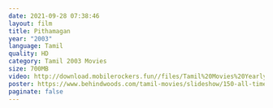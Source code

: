 ```yaml
---
date: 2021-09-28 07:38:46
layout: film
title: Pithamagan
year: "2003"
language: Tamil
quality: HD
category: Tamil 2003 Movies
size: 700MB
video: http://download.mobilerockers.fun//files/Tamil%20Movies%20Yearly%20Collections/Tamil%202003%20Collections/Pithamagan%20(2003)/Pithamagan%20(2003)%20Full%20Movies/Pithamagan%20(2003)%20HDRip/Pithamagan%20(2003)%20HDRip%20Single%20Part.mp4
poster: https://www.behindwoods.com/tamil-movies/slideshow/150-all-time-best-cult-tamil-films-by-behindwoods-p3/images/pithamagan-cult-film.jpg
paginate: false
---
```

